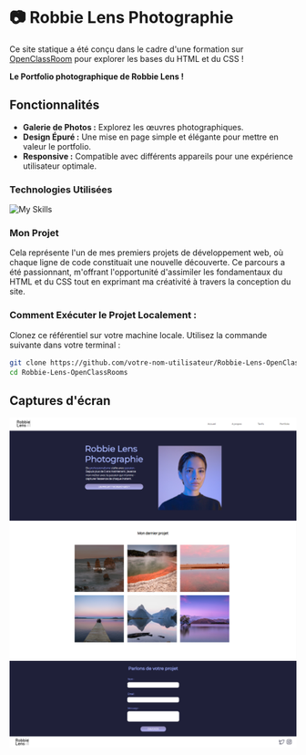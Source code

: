 # 📷 Robbie Lens Photographie 

Ce site statique a été conçu dans le cadre d'une formation sur  <a href = 'https://openclassrooms.com/fr/courses/1603881-creez-votre-site-web-avec-html5-et-css3' target = '_blank'>OpenClassRoom</a> pour explorer les bases du HTML et du CSS !

**Le Portfolio photographique de Robbie Lens !**

## Fonctionnalités

- **Galerie de Photos :** Explorez les œuvres photographiques.
- **Design Épuré :** Une mise en page simple et élégante pour mettre en valeur le portfolio.
- **Responsive :** Compatible avec différents appareils pour une expérience utilisateur optimale.

### Technologies Utilisées

![My Skills](https://skillicons.dev/icons?i=html,css,)

### Mon Projet 

Cela représente l'un de mes premiers projets de développement web, où chaque ligne de code constituait une nouvelle découverte. Ce parcours a été passionnant, m'offrant l'opportunité d'assimiler les fondamentaux du HTML et du CSS tout en exprimant ma créativité à travers la conception du site.

### Comment Exécuter le Projet Localement :

Clonez ce référentiel sur votre machine locale. Utilisez la commande suivante dans votre terminal :

```bash
git clone https://github.com/votre-nom-utilisateur/Robbie-Lens-OpenClassRooms.git
cd Robbie-Lens-OpenClassRooms
```
 ## Captures d'écran
 
![Scren1](/screenshoot/screen1.png)
![Scren2](/screenshoot/screen2.png)
![Scren3](/screenshoot/screen3.png)
